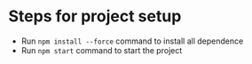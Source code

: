 # Steps for project setup

- Run `npm install --force` command to install all dependence
- Run `npm start` command to start the project
